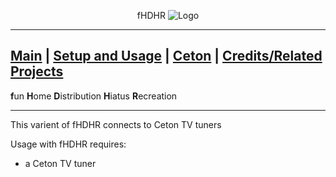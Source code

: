 <p align="center">fHDHR    <img src="images/logo.ico" alt="Logo"/></p>

---
[Main](README.md)  |  [Setup and Usage](Usage.md)  |  [Ceton](Origin.md)  |  [Credits/Related Projects](Related-Projects.md)
---
**f**un
**H**ome
**D**istribution
**H**iatus
**R**ecreation

---


This varient of fHDHR connects to Ceton TV tuners

Usage with fHDHR requires:

* a Ceton TV tuner

